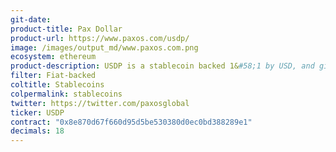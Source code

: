 ```yaml
---
git-date:
product-title: Pax Dollar
product-url: https://www.paxos.com/usdp/
image: /images/output_md/www.paxos.com.png
ecosystem: ethereum
product-description: USDP is a stablecoin backed 1&#58;1 by USD, and gives customers the ability to store and send US Dollars with freedom, unrestricted by the limits of traditional banking system.
filter: Fiat-backed
coltitle: Stablecoins
colpermalink: stablecoins
twitter: https://twitter.com/paxosglobal
ticker: USDP
contract: "0x8e870d67f660d95d5be530380d0ec0bd388289e1"
decimals: 18
---
```

